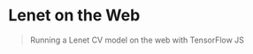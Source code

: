 # Lenet on the Web

> Running a Lenet CV model on the web with TensorFlow JS

<canvas id="canvas" width="400" height="400"></canvas>
<script src='draw.js'></script>
